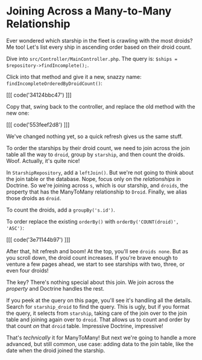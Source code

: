 # Joining Across a Many-to-Many Relationship

Ever wondered which starship in the fleet is crawling with the most
droids? Me too! Let's list every ship in ascending order based on their
droid count.

Dive into `src/Controller/MainController.php`. The query is:
`$ships = $repository->findIncomplete();`.

Click into that method and give it a new, snazzy name:
`findIncompleteOrderedByDroidCount()`:

[[[ code('34124bbc47') ]]]

Copy that, swing back to the controller, and replace the old method
with the new one:

[[[ code('553feef2d8') ]]]

We've changed nothing yet, so a quick refresh gives us the same stuff.

To order the starships by their droid count, we need to 
join across the join table all the way to `droid`, group by
`starship`, and then count the droids. Woof. Actually, it's quite
nice!

In `StarshipRepository`, add a `leftJoin()`. But we're not going to think about
the join table or the database. Nope, focus only on the *relationships* in Doctrine.
So we're joining across `s`, which is our starship, and `droids`, the property
that has the ManyToMany relationship to `Droid`. Finally, we alias
those droids as `droid`.

To count the droids, add a `groupBy('s.id')`.

To order replace the existing `orderBy()` with `orderBy('COUNT(droid)', 'ASC')`:

[[[ code('3e71144b97') ]]]

After that, hit refresh and boom! At the top, you'll see `droids none`. But
as you scroll down, the droid count increases. If you're brave enough to
venture a few pages ahead, we start to see starships with two,
three, or even four droids!

The key? There's nothing special about this join. We join across the
*property* and Doctrine handles the rest.

If you peek at the query on this page, you'll see it's
handling all the details. Search for `starship_droid` to find the query. 
This is ugly, but if you format the query, it selects from `starship`,
taking care of the join over to the join table and joining again over to `droid`.
That allows us to count and order by that count *on* that `droid` table.
Impressive Doctrine, impressive!

That's *technically* it for ManyToMany! But next we're going to handle
a more advanced, but still common, use case: adding data to the join
table, like the date when the droid joined the starship.
